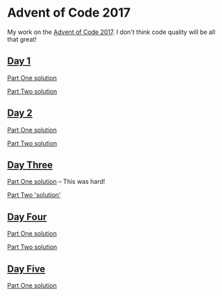 # Advent of Code 2017

My work on the [Advent of Code 2017](https://adventofcode.com/2017). I don't think code quality will be all that great!

## [Day 1](https://adventofcode.com/2017/day/1)

[Part One solution](https://github.com/edjw/advent-of-code-2017/blob/master/01_one.py)

[Part Two solution](https://github.com/edjw/advent-of-code-2017/blob/master/01_two.py)

## [Day 2](https://adventofcode.com/2017/day/2)

[Part One solution](https://github.com/edjw/advent-of-code-2017/blob/master/02_one.py)

[Part Two solution](https://github.com/edjw/advent-of-code-2017/blob/master/02_two.py)

## [Day Three](https://adventofcode.com/2017/day/3)

[Part One solution](https://github.com/edjw/advent-of-code-2017/blob/master/03_one.py) – This was hard!

[Part Two 'solution'](https://github.com/edjw/advent-of-code-2017/blob/master/03_two.py)

## [Day Four](https://adventofcode.com/2017/day/4)

[Part One solution](https://github.com/edjw/advent-of-code-2017/blob/master/04_one.py)

[Part Two solution](https://github.com/edjw/advent-of-code-2017/blob/master/04_two.py)

## [Day Five](https://adventofcode.com/2017/day/5)

[Part One solution](https://github.com/edjw/advent-of-code-2017/blob/master/05_one.py)
